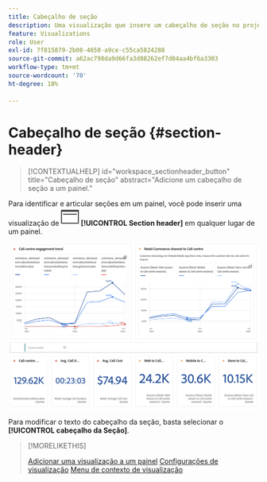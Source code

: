 ```yaml
---
title: Cabeçalho de seção
description: Uma visualização que insere um cabeçalho de seção no projeto do Workspace.
feature: Visualizations
role: User
exl-id: 7f815879-2b08-4650-a9ce-c55ca5824288
source-git-commit: a62ac798da9d66fa3d88262ef7d04aa4bf6a3303
workflow-type: tm+mt
source-wordcount: '70'
ht-degree: 18%

---
```


# Cabeçalho de seção {#section-header}

<!-- markdownlint-disable MD034 -->

>[!CONTEXTUALHELP]
>id="workspace_sectionheader_button"
>title="Cabeçalho de seção"
>abstract="Adicione um cabeçalho de seção a um painel."

<!-- markdownlint-enable MD034 -->


Para identificar e articular seções em um painel, você pode inserir uma visualização de ![PageRule](/help/assets/icons/PageRule.svg) **[!UICONTROL Section header]** em qualquer lugar de um painel.

![Cabeçalho da seção](/help/analysis-workspace/visualizations/assets/section-header.png)

Para modificar o texto do cabeçalho da seção, basta selecionar o **[!UICONTROL cabeçalho da Seção]**.


>[!MORELIKETHIS]
>
>[Adicionar uma visualização a um painel](/help/analysis-workspace/visualizations/freeform-analysis-visualizations.md#add-visualizations-to-a-panel)
>[Configurações de visualização](/help/analysis-workspace/visualizations/freeform-analysis-visualizations.md#settings)
>[Menu de contexto de visualização](/help/analysis-workspace/visualizations/freeform-analysis-visualizations.md#context-menu)
>
